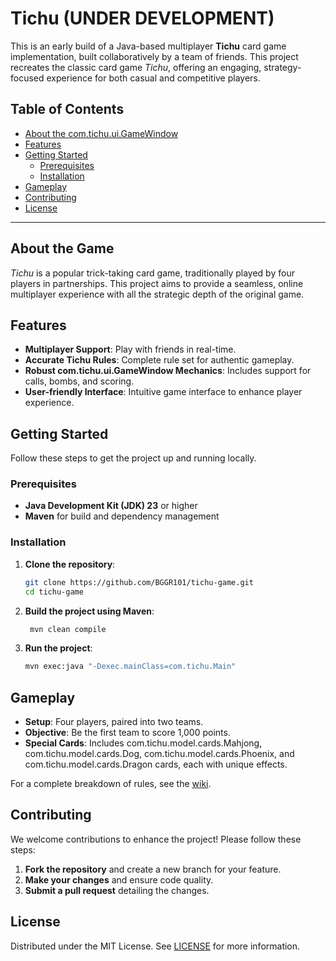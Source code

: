 # Tichu (UNDER DEVELOPMENT)

This is an early build of a Java-based multiplayer **Tichu** card game implementation, built collaboratively by a team of friends. This project recreates the classic card game *Tichu*, offering an engaging, strategy-focused experience for both casual and competitive players.

## Table of Contents
- [About the com.tichu.ui.GameWindow](#about-the-game)
- [Features](#features)
- [Getting Started](#getting-started)
  - [Prerequisites](#prerequisites)
  - [Installation](#installation)
- [Gameplay](#gameplay)
- [Contributing](#contributing)
- [License](#license)
  
---

## About the Game

*Tichu* is a popular trick-taking card game, traditionally played by four players in partnerships. This project aims to provide a seamless, online multiplayer experience with all the strategic depth of the original game.

## Features
- **Multiplayer Support**: Play with friends in real-time.
- **Accurate Tichu Rules**: Complete rule set for authentic gameplay.
- **Robust com.tichu.ui.GameWindow Mechanics**: Includes support for calls, bombs, and scoring.
- **User-friendly Interface**: Intuitive game interface to enhance player experience.
  
## Getting Started

Follow these steps to get the project up and running locally.

### Prerequisites

- **Java Development Kit (JDK) 23** or higher
- **Maven** for build and dependency management

### Installation

1. **Clone the repository**:
   ```bash
   git clone https://github.com/BGGR101/tichu-game.git
   cd tichu-game
   ```
2. **Build the project using Maven**:
   ```bash
    mvn clean compile
    ```
3. **Run the project**:
    ```bash
    mvn exec:java "-Dexec.mainClass=com.tichu.Main"
    ```

## Gameplay
- **Setup**: Four players, paired into two teams.
- **Objective**: Be the first team to score 1,000 points.
- **Special Cards**: Includes com.tichu.model.cards.Mahjong, com.tichu.model.cards.Dog, com.tichu.model.cards.Phoenix, and com.tichu.model.cards.Dragon cards, each with unique effects.

For a complete breakdown of rules, see the [wiki](https://en.namu.wiki/w/%ED%8B%B0%EC%B8%84).

## Contributing
We welcome contributions to enhance the project! Please follow these steps:
1. **Fork the repository** and create a new branch for your feature.
2. **Make your changes** and ensure code quality.
3. **Submit a pull request** detailing the changes.

## License
Distributed under the MIT License. See [LICENSE](https://raw.githubusercontent.com/BGGR101/tichu-game/refs/heads/master/LICENSE) for more information.
